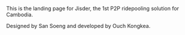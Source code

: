 This is the landing page for Jisder, the 1st P2P ridepooling solution for Cambodia.

Designed by San Soeng and developed by Ouch Kongkea.
